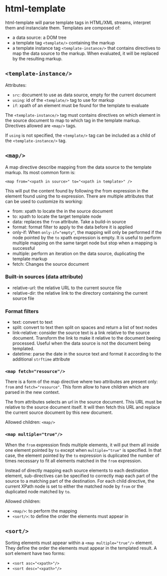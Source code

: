html-template
=============

html-template will parse template tags in HTML/XML streams, interpret them and
instanciate them. Templates are composed of:

- a data source: a DOM tree
- a template tag `<template/>` containing the markup
- a template instance tag `<template-instance/>` that contains directives to map
  the data source to the markup. When evaluated, it will be replaced by the
  resulting markup.

`<template-instance/>`
----------------------

Attributes:

- `src`:   document to use as data source, empty for the current document
- `using`: id of the `<template/>` tag to use for markup
- `if`:    xpath of an element must be found for the template to evaluate

The `<template-instance/>` tag must contains directives on which element in the
source document to map to which tag in the template markup. Directives allowed
are `<map/>` tags.

If `using` is not specified, the `<template/>` tag can be included as a child of
the `<template-instance/>` tag.

`<map/>`
--------

A map directive describe mapping from the data source to the template markup.
Its most common form is:

    <map from="<xpath in source>" to="<xpath in template>" />

This will put the content found by following the from expression in the element
found using the to expression. There are multiple attributes that can be used to
customize its working:

- from:     xpath to locate the in the source document
- to:       xpath to locate the target template node
- data:     replaces the `from` attribute. Take a build-in source
- format:   format filter to apply to the data before it is applied
- only-if:  When `only-if="empty"`, the mapping will only be performed if the
            node pointed by the `to` xpath expression is empty. It is useful to
            perform multiple mapping on the same target node but stop when a
            mapping is successful
- multiple: perform an iteration on the data source, duplicating the template
            markup
- fetch:    Changes the source document

### Built-in sources (data attribute) ###

- relative-url: the relative URL to the current source file
- relative-dir: the relative link to the directory containing the current source
                file

### Format filters ###

- text:          convert to text
- split:         convert to text then split on spaces and return a list of text nodes
- link-relative: consider the source text is a link relative to the source
                 document. Transform the link to make it relative to the
                 document beeing processed. Useful when the data source is not
                 the document being templated.
- datetime:      parse the date in the source text and format it according to
                 the additional `strftime` attribute

### `<map fetch="resource"/>` ###

There is a form of the map directive where two attributes are present only:
`from` and `fetch="resource"`. This form allow to have children which are parsed
in the new context.

The from attributes selects an url in the source document. This URL must be
relative to the source document itself. It will then fetch this URL and replace
the current source document by this new document.

Allowed children: `<map/>`

### `<map multiple="true"/>` ###

When the `from` expression finds multiple elements, it will put them all inside
one element pointed by `to` except when `multiple="true"` is specified. In that
case, the element pointed by the `to` expression is duplicated the number of
times necessary to fit all elements matched in the `from` expression.

Instead of directly mapping each source elements to each destination element,
sub-directives can be specified to correctly map each part of the source to a
matching part of the destination. For each child directive, the current XPath
node is set to either the matched node by `from` or the duplicated node matched
by `to`.

Allowed children:

- `<map/>`:  to perform the mapping
- `<sort/>`: to define the order the elements must appear in

`<sort/>`
---------

Sorting elements must appear within a `<map multiple="true"/>` element. They
define the order the elements must appear in the templated result. A sort
element have two forms:

- `<sort asc="<xpath>"/>`
- `<sort desc="<xpath>"/>`

